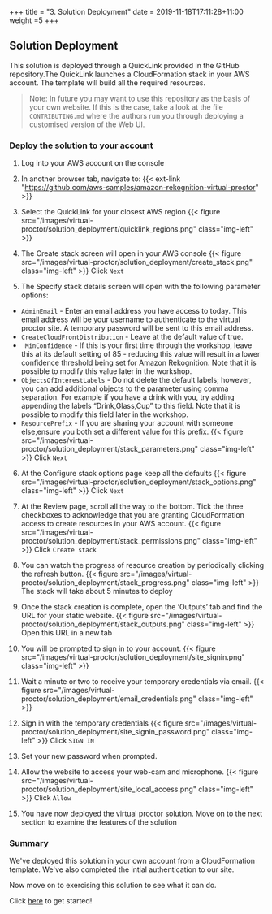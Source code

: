 +++
title = "3. Solution Deployment"
date = 2019-11-18T17:11:28+11:00
weight =5
+++

## Solution Deployment

This solution is deployed through a QuickLink provided in the GitHub repository.The QuickLink launches a CloudFormation stack in your AWS account. The template will build all the required resources.

> Note: In future you may want to use this repository as the basis of your own website. If this is the case, take a look at the file `CONTRIBUTING.md` where the authors run you through deploying a customised version of the Web UI.

### Deploy the solution to your account
1.	Log into your AWS account on the console
2.	In another browser tab, navigate to:
{{< ext-link "https://github.com/aws-samples/amazon-rekognition-virtual-proctor" >}}
3.	Select the QuickLink for your closest AWS region
{{< figure src="/images/virtual-proctor/solution_deployment/quicklink_regions.png" class="img-left" >}}

4.	The Create stack screen will open in your AWS console
{{< figure src="/images/virtual-proctor/solution_deployment/create_stack.png" class="img-left" >}}
Click `Next`

5.	The Specify stack details screen will open with the following parameter options:

-	`AdminEmail` - Enter an email address you have access to today. This email address will be your username to authenticate to the virtual proctor site. A temporary password will be sent to this email address.
-	`CreateCloudFrontDistribution` - Leave at the default value of true.
-	` MinConfidence` - If this is your first time through the workshop, leave this at its default setting of 85 - reducing this value will result in a lower confidence threshold being set for Amazon Rekognition. Note that it is possible to modify this value later in the workshop.
-	`ObjectsOfInterestLabels` - Do not delete the default labels; however, you can add additional objects to the parameter using comma separation. For example if you have a drink with you, try adding appending the labels “Drink,Glass,Cup” to this field. Note that it is possible to modify this field later in the workshop.
-	`ResourcePrefix` - If you are sharing your account with someone else,ensure you both set a different value for this prefix.
{{< figure src="/images/virtual-proctor/solution_deployment/stack_parameters.png" class="img-left" >}}
Click `Next`

6.	At the Configure stack options page keep all the defaults
{{< figure src="/images/virtual-proctor/solution_deployment/stack_options.png" class="img-left" >}}
Click `Next`

7.	At the Review page, scroll all the way to the bottom.
Tick the three checkboxes to acknowledge that you are granting CloudFormation access to create resources in your AWS account.
{{< figure src="/images/virtual-proctor/solution_deployment/stack_permissions.png" class="img-left" >}}
Click `Create stack`

8.	You can watch the progress of resource creation by periodically clicking the refresh button.
{{< figure src="/images/virtual-proctor/solution_deployment/stack_progress.png" class="img-left" >}}
The stack will take about 5 minutes to deploy

9.	Once the stack creation is complete, open the ‘Outputs’ tab and find the URL for your static website.
{{< figure src="/images/virtual-proctor/solution_deployment/stack_outputs.png" class="img-left" >}}
Open this URL in a new tab

10.	You will be prompted to sign in to your account.
{{< figure src="/images/virtual-proctor/solution_deployment/site_signin.png" class="img-left" >}}

11.	Wait a minute or two to receive your temporary credentials via email.
{{< figure src="/images/virtual-proctor/solution_deployment/email_credentials.png" class="img-left" >}}

12.	Sign in with the temporary credentials
{{< figure src="/images/virtual-proctor/solution_deployment/site_signin_password.png" class="img-left" >}}
Click `SIGN IN`

13.	Set your new password when prompted.

14.	Allow the website to access your web-cam and microphone.
{{< figure src="/images/virtual-proctor/solution_deployment/site_local_access.png" class="img-left" >}}
Click `Allow`

15.	You have now deployed the virtual proctor solution. Move on to the next section to examine the features of the solution

### Summary
We've deployed this solution in your own account from a CloudFormation template.
We've also completed the intial authentication to our site.

Now move on to exercising this solution to see what it can do.

Click [here](../vp_demo/) to get started!